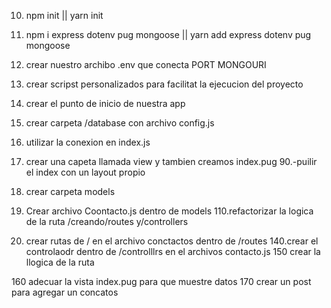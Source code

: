 10. npm init || yarn init
20. npm i express dotenv pug mongoose || yarn add express dotenv pug mongoose
30. crear nuestro archibo .env que conecta PORT MONGOURI
40. crear scripst personalizados para facilitat la ejecucion del proyecto
50. crear el punto de inicio de nuestra app
60. crear carpeta /database con archivo config.js
70. utilizar la conexion en index.js
80. crear una capeta llamada view  y tambien creamos index.pug
90.-puilir el index con un layout propio
100. crear carpeta models

110. Crear archivo Coontacto.js dentro de models
110.refactorizar la logica de la ruta /creando/routes y/controllers
130. crear rutas de / en el archivo conctactos dentro de /routes
140.crear el controlaodr dentro de /controlllrs en el archivos contacto.js
150 crear la llogica de la ruta

160 adecuar la vista index.pug para que muestre datos
170 crear un post para agregar un concatos 

